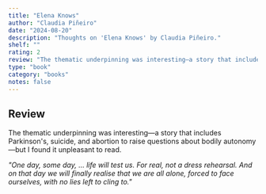 ```yaml
---
title: "Elena Knows"
author: "Claudia Piñeiro"
date: "2024-08-20"
description: "Thoughts on 'Elena Knows' by Claudia Piñeiro."
shelf: ""
rating: 2
review: "The thematic underpinning was interesting—a story that includes Parkinson's, suicide, and abortion to raise questions about bodily autonomy—but I found it unpleasant to read.<br/><br/><i>'One day, some day, … life will test us. For real, not a dress rehearsal. And on that day we will finally realise that we are all alone, forced to face ourselves, with no lies left to cling to.'</i>"
type: "book"
category: "books"
notes: false
---
```


## Review

The thematic underpinning was interesting—a story that includes Parkinson's, suicide, and abortion to raise questions about bodily autonomy—but I found it unpleasant to read.

_"One day, some day, … life will test us. For real, not a dress rehearsal. And on that day we will finally realise that we are all alone, forced to face ourselves, with no lies left to cling to."_
